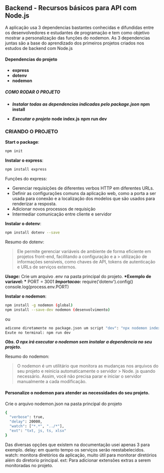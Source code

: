 ## Backend - Recursos básicos para API com Node.js

A aplicação usa 3 dependencias bastantes conhecidas e difundidas entre os desenvolvedores e estudantes de programação e tem como objetivo mostrar a personalização das funções do nodemon.
As 3 dependencias juntas são a base do aprendizado dos primeiros projetos criados nos estudos de backend com Node.js

#### Dependencias do projeto

- **express**
- **dotenv**
- **nodemon**

##### COMO RODAR O PROJETO
* __*Instalar todas as dependencias indicadas pelo package.json*__
**npm install**

* __*Executar o projeto*__
**node index.js**
**npm run dev**

### CRIANDO O PROJETO
**Start o package**:

```sh
npm init
```

**Instalar o express**:
```sh
npm install express
```
Funções do express: 
- Gerenciar requisições de diferentes verbos HTTP em diferentes URLs.
- Definir as configurações comuns da aplicação web, como a porta a ser usada para conexão e a localização dos modelos que são usados para renderizar a resposta.
- Adicionar novos processos de requisição
- Intermediar comunicação entre cliente e servidor

**Instalar o dotenv**:
```sh
npm install dotenv --save
```
Resumo do dotenv: 

> Ele permite gerenciar variáveis de ambiente de forma eficiente em projetos front-end, facilitando a configuração e a > utilização de informações sensíveis, como chaves de API, tokens de autenticação e URLs de serviços externos.

__*Usage:*__
Crie um arquivo .env na pasta principal do projeto.
__*Exemplo de variavel: *__
PORT = 3001
__*Importacao:*__
require('dotenv').config()
console.log(process.env.PORT)

**Instalar o nodemon**:
```sh
npm install -g nodemon (global)
npm install --save-dev nodemon (desenvolvimento)
```

ou

```sh
adicone diretamente no package.json um script "dev": "npx nodemon index.js",
Exute no terminal: npm run dev
```
__*Obs. O npx irá executar o nodemon sem instalar a dependencia no seu projeto.*__

Resumo do nodemon:

> O nodemon é um utilitário que monitora as mudanças nos arquivos do seu projeto
> e reinicia automaticamente o servidor > Node. js quando necessário. 
> Assim, você não precisa parar e iniciar o servidor manualmente a cada modificação.

#### Personalize o nodemon para atender as necessidades do seu projeto.
Crie o arquivo nodemon.json na pasta principal do projeto
```sh
{
  "verbose": true,
  "delay": 20000,
  "watch": ["*.*", "../*"],
  "ext": "txt, js, ts, xlsx"
}
```

Das diversas opções que existem na documentação usei apenas 3 para exemplo.
delay: em quanto tempo os serviços serão reestabelecidos.
watch: monitora diretórios da aplicação, muito útil para monitorar diretórios além do diretorio principal.
ext: Para adicionar extensões extras a serem monitoradas no projeto.